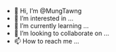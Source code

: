 - 👋 Hi, I’m @MungTawng
- 👀 I’m interested in ...
- 🌱 I’m currently learning ...
- 💞️ I’m looking to collaborate on ...
- 📫 How to reach me ...

<!---
MungTawng/MungTawng is a ✨ special ✨ repository because its `README.md` (this file) appears on your GitHub profile.
You can click the Preview link to take a look at your changes.
--->
